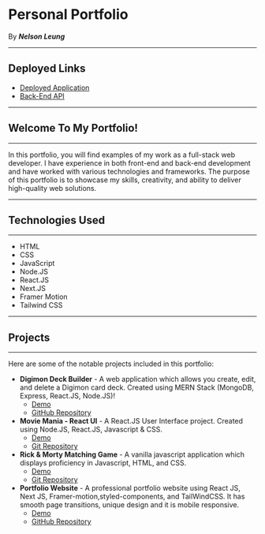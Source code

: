 # Personal Portfolio

By ***Nelson Leung*** 

***

## Deployed Links

- [Deployed Application]()  
- [Back-End API]()  

---
## Welcome To My Portfolio!

---
In this portfolio, you will find examples of my work as a full-stack web developer. I have experience in both front-end and back-end development and have worked with various technologies and frameworks. The purpose of this portfolio is to showcase my skills, creativity, and ability to deliver high-quality web solutions.

---
## Technologies Used

---
- HTML  
- CSS  
- JavaScript  
- Node.JS  
- React.JS  
- Next.JS  
- Framer Motion  
- Tailwind CSS

---

## Projects

---
Here are some of the notable projects included in this portfolio:  

- **Digimon Deck Builder** - A web application which allows you create, edit, and delete a Digimon card deck. Created using MERN Stack (MongoDB, Express, React.JS, Node.JS)! 
  -  [Demo]()
  -  [GitHub Repository]()
- **Movie Mania - React UI** - A React.JS User Interface project. Created using Node.JS, React.JS, Javascript & CSS.
  - [Demo]() 
  - [Git Repository]()
- **Rick & Morty Matching Game** - A vanilla javascript application which displays proficiency in Javascript, HTML, and CSS.
  - [Demo]()
  - [Git Repository]()
- **Portfolio Website** - A professional portfolio website using React JS, Next JS, Framer-motion,styled-components, and TailWindCSS. It has smooth page transitions, unique design and it is mobile responsive.
  - [Demo]()
  - [GitHub Repository]()